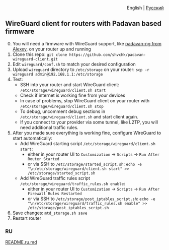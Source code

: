 <p align="right">English | <a href="README.ru.md">Русский</a></p>

## WireGuard client for routers with Padavan based firmware

0. You will need a firmware with WireGuard support, like [padavan-ng from Alexey](https://gitlab.com/dm38/padavan-ng), on your router up and running
1. Clone this repo: `git clone https://github.com/shvchk/padavan-wireguard-client.git`
2. Edit `wireguard/conf.sh` to match your desired configuration
3. Upload `wireguard` directory to `/etc/storage` on your router: `scp -r wireguard admin@192.168.1.1:/etc/storage`
4. Test:
    - SSH into your router and start WireGuard client: `/etc/storage/wireguard/client.sh start`
    - Check if internet is working fine from your devices
    - In case of problems, stop WireGuard client on your router with `/etc/storage/wireguard/client.sh stop`
    - To debug, uncomment debug sections in `/etc/storage/wireguard/client.sh` and start client again.
    - If you connect to your provider via some tunnel, like L2TP, you will need additional traffic rules.
5. After you made sure everything is working fine, configure WireGuard to start automatically:
    - Add WireGuard starting script `/etc/storage/wireguard/client.sh start`:
      - either in your router UI to `Customization` → `Scripts` → `Run After Router Started`
      - or via SSH to `/etc/storage/started_script.sh`: `echo -e "\n/etc/storage/wireguard/client.sh start" >> /etc/storage/started_script.sh`
    - Add WireGuard traffic rules script `/etc/storage/wireguard/traffic_rules.sh enable`:
      - either in your router UI to `Customization` → `Scripts` → `Run After Firewall Rules Restarted`
      - or via SSH to `/etc/storage/post_iptables_script.sh`: `echo -e "\n/etc/storage/wireguard/traffic_rules.sh enable" >> /etc/storage/post_iptables_script.sh`
6. Save changes: `mtd_storage.sh save`
7. Restart router


### RU

[README.ru.md](README.ru.md)
